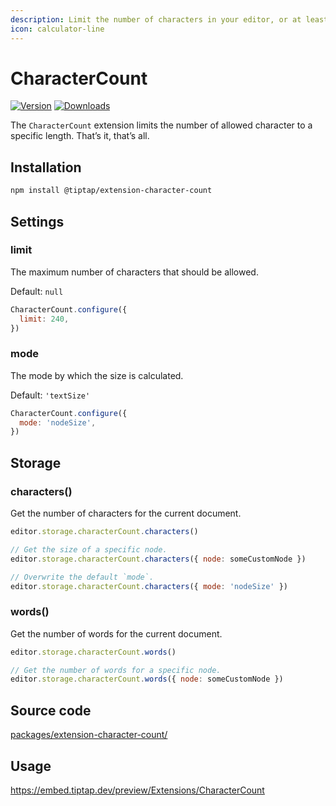 ```yaml
---
description: Limit the number of characters in your editor, or at least count them.
icon: calculator-line
---
```


# CharacterCount
[![Version](https://img.shields.io/npm/v/@tiptap/extension-character-count.svg?label=version)](https://www.npmjs.com/package/@tiptap/extension-character-count)
[![Downloads](https://img.shields.io/npm/dm/@tiptap/extension-character-count.svg)](https://npmcharts.com/compare/@tiptap/extension-character-count?minimal=true)

The `CharacterCount` extension limits the number of allowed character to a specific length. That’s it, that’s all.

## Installation
```bash
npm install @tiptap/extension-character-count
```

## Settings

### limit

The maximum number of characters that should be allowed.

Default: `null`

```js
CharacterCount.configure({
  limit: 240,
})
```

### mode

The mode by which the size is calculated.

Default: `'textSize'`

```js
CharacterCount.configure({
  mode: 'nodeSize',
})
```

## Storage

### characters()
Get the number of characters for the current document.

```js
editor.storage.characterCount.characters()

// Get the size of a specific node.
editor.storage.characterCount.characters({ node: someCustomNode })

// Overwrite the default `mode`.
editor.storage.characterCount.characters({ mode: 'nodeSize' })
```

### words()
Get the number of words for the current document.

```js
editor.storage.characterCount.words()

// Get the number of words for a specific node.
editor.storage.characterCount.words({ node: someCustomNode })
```

## Source code
[packages/extension-character-count/](https://github.com/ueberdosis/tiptap/blob/main/packages/extension-character-count/)

## Usage
https://embed.tiptap.dev/preview/Extensions/CharacterCount
